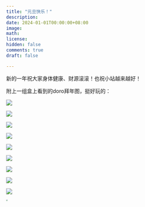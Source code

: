 ```yaml
---
title: "元旦快乐！"
description: 
date: 2024-01-01T00:00:00+08:00
image: 
math: 
license: 
hidden: false
comments: true
draft: false

---
```


新的一年祝大家身体健康、财源滚滚！也祝小站越来越好！

附上一组盒上看到的doro拜年图，挺好玩的：

![](https://resources.blog.kihh.xyz/image/202501011607220.jpg)

![](https://resources.blog.kihh.xyz/image/202501011607426.jpg)

![](https://resources.blog.kihh.xyz/image/202501011607425.jpg)

![](https://resources.blog.kihh.xyz/image/202501011608097.jpg)

![](https://resources.blog.kihh.xyz/image/202501011608432.jpg)

![](https://resources.blog.kihh.xyz/image/202501011608443.jpg)

![](https://resources.blog.kihh.xyz/image/202501011609858.jpg)

![](https://resources.blog.kihh.xyz/image/202501011609705.jpg)

![](https://resources.blog.kihh.xyz/image/202501011609800.jpg)

<img src="https://resources.blog.kihh.xyz/image/202501011611242.jpg" style="zoom:25%;" />